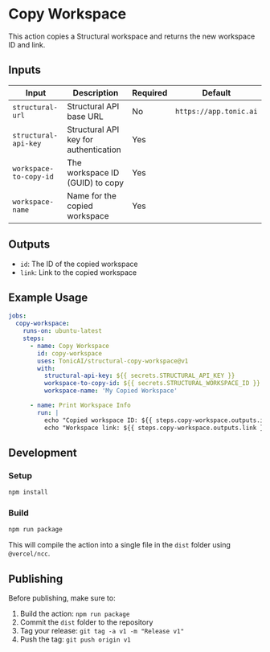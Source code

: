 # Copy Workspace

This action copies a Structural workspace and returns the new workspace ID and link.

## Inputs

| Input | Description | Required | Default |
|-------|-------------|----------|---------|
| `structural-url` | Structural API base URL | No | `https://app.tonic.ai` |
| `structural-api-key` | Structural API key for authentication | Yes | |
| `workspace-to-copy-id` | The workspace ID (GUID) to copy | Yes | |
| `workspace-name` | Name for the copied workspace | Yes | |

## Outputs

- `id`: The ID of the copied workspace
- `link`: Link to the copied workspace

## Example Usage

```yaml
jobs:
  copy-workspace:
    runs-on: ubuntu-latest
    steps:
      - name: Copy Workspace
        id: copy-workspace
        uses: TonicAI/structural-copy-workspace@v1
        with:
          structural-api-key: ${{ secrets.STRUCTURAL_API_KEY }}
          workspace-to-copy-id: ${{ secrets.STRUCTURAL_WORKSPACE_ID }}
          workspace-name: 'My Copied Workspace'

      - name: Print Workspace Info
        run: |
          echo "Copied workspace ID: ${{ steps.copy-workspace.outputs.id }}"
          echo "Workspace link: ${{ steps.copy-workspace.outputs.link }}"
```

## Development

### Setup
```bash
npm install
```

### Build
```bash
npm run package
```

This will compile the action into a single file in the `dist` folder using `@vercel/ncc`.

## Publishing

Before publishing, make sure to:
1. Build the action: `npm run package`
2. Commit the `dist` folder to the repository
3. Tag your release: `git tag -a v1 -m "Release v1"`
4. Push the tag: `git push origin v1`